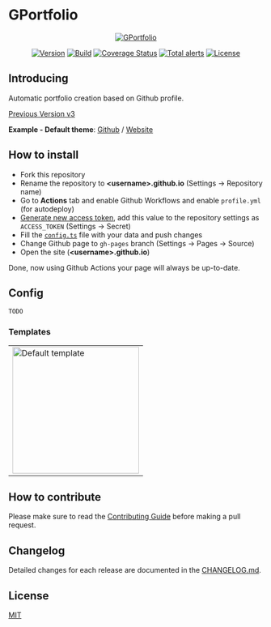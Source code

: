 # GPortfolio

<p align="center">
  <a href="https://github.com/GPortfolio/GPortfolio">
    <img src="https://raw.githubusercontent.com/GPortfolio/GPortfolio/main/src/assets/project/logo.png" alt="GPortfolio">
  </a>
</p>
<p align="center">
  <a href="https://github.com/GPortfolio/GPortfolio" rel="nofollow"><img src="https://img.shields.io/github/package-json/v/GPortfolio/GPortfolio.svg" alt="Version"></a>
  <a href="https://github.com/GPortfolio/GPortfolio/actions/workflows/pr.yml" rel="nofollow"><img src="https://github.com/GPortfolio/GPortfolio/actions/workflows/pr.yml/badge.svg" alt="Build"></a>
  <a href="https://codecov.io/github/GPortfolio/GPortfolio?branch=main"><img src="https://img.shields.io/codecov/c/github/GPortfolio/GPortfolio/dev.svg" alt="Coverage Status"></a>
  <a href="https://lgtm.com/projects/g/GPortfolio/GPortfolio/alerts/" rel="nofollow"><img src="https://img.shields.io/lgtm/alerts/g/GPortfolio/GPortfolio.svg?logo=lgtm&logoWidth=18" alt="Total alerts"></a>
  <a href="https://github.com/GPortfolio/GPortfolio" rel="nofollow"><img src="https://img.shields.io/github/license/GPortfolio/GPortfolio.svg" alt="License"></a>
</p>

## Introducing

Automatic portfolio creation based on Github profile.

[Previous Version v3](https://github.com/GPortfolio/GPortfolio/tree/v3.4.1)

**Example - Default theme**: [Github](https://github.com/Alexeykhr/alexeykhr.github.io) / [Website](https://alexeykhr.github.io)

## How to install

- Fork this repository
- Rename the repository to **\<username>.github.io** (Settings -> Repository name)
- Go to **Actions** tab and enable Github Workflows and enable `profile.yml` (for autodeploy)
- [Generate new access token](https://github.com/settings/tokens/new), add this value to the repository settings as `ACCESS_TOKEN` (Settings -> Secret)
- Fill the [`config.ts`](#config) file with your data and push changes
- Change Github page to `gh-pages` branch (Settings -> Pages -> Source)
- Open the site (**\<username>.github.io**)

Done, now using Github Actions your page will always be up-to-date.

## Config

`TODO`

### Templates

<table>
  <tr>
    <td>
      <a href="https://github.com/GPortfolio/GPortfolio/tree/main/src/assets/templates/default" title="Default template">
        <img src="https://raw.githubusercontent.com/GPortfolio/GPortfolio/main/src/assets/templates/default.png" width="250" alt="Default template">
      </a>
    </td>
  </tr>
</table>

## How to contribute

Please make sure to read the [Contributing Guide](https://github.com/GPortfolio/GPortfolio/blob/main/.github/CONTRIBUTING.md) before making a pull request.

## Changelog

Detailed changes for each release are documented in the [CHANGELOG.md](https://github.com/GPortfolio/GPortfolio/blob/main/CHANGELOG.md).

## License

[MIT](https://opensource.org/licenses/MIT)
